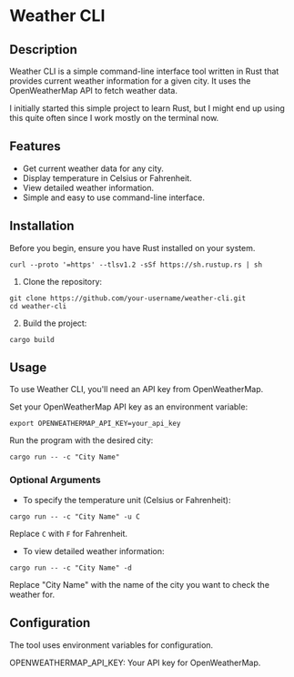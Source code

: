 # Weather CLI

## Description
Weather CLI is a simple command-line interface tool written in Rust that provides current weather information for a given city. It uses the OpenWeatherMap API to fetch weather data.

I initially started this simple project to learn Rust, but I might end up using this quite often since I work mostly on the terminal now.

## Features
- Get current weather data for any city.
- Display temperature in Celsius or Fahrenheit.
- View detailed weather information.
- Simple and easy to use command-line interface.

## Installation
Before you begin, ensure you have Rust installed on your system.

```
curl --proto '=https' --tlsv1.2 -sSf https://sh.rustup.rs | sh
```
1. Clone the repository:
```
git clone https://github.com/your-username/weather-cli.git
cd weather-cli
```
2. Build the project:
```
cargo build
```
## Usage

To use Weather CLI, you'll need an API key from OpenWeatherMap.

Set your OpenWeatherMap API key as an environment variable:
```
export OPENWEATHERMAP_API_KEY=your_api_key
```

Run the program with the desired city:
```
cargo run -- -c "City Name"
```

### Optional Arguments

- To specify the temperature unit (Celsius or Fahrenheit):
```
cargo run -- -c "City Name" -u C
```
Replace `C` with `F` for Fahrenheit.
- To view detailed weather information:
```
cargo run -- -c "City Name" -d
```

Replace "City Name" with the name of the city you want to check the weather for.

## Configuration

The tool uses environment variables for configuration.

OPENWEATHERMAP_API_KEY: Your API key for OpenWeatherMap.
